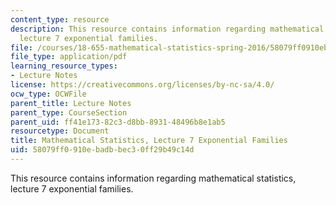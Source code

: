 ```yaml
---
content_type: resource
description: This resource contains information regarding mathematical statistics,
  lecture 7 exponential families.
file: /courses/18-655-mathematical-statistics-spring-2016/58079ff0910ebadbbec30ff29b49c14d_MIT18_655S16_LecNote7.pdf
file_type: application/pdf
learning_resource_types:
- Lecture Notes
license: https://creativecommons.org/licenses/by-nc-sa/4.0/
ocw_type: OCWFile
parent_title: Lecture Notes
parent_type: CourseSection
parent_uid: ff41e173-82c3-d8bb-8931-48496b8e1ab5
resourcetype: Document
title: Mathematical Statistics, Lecture 7 Exponential Families
uid: 58079ff0-910e-badb-bec3-0ff29b49c14d
---
```

This resource contains information regarding mathematical statistics, lecture 7 exponential families.